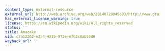 ```yaml
---
content_type: external-resource
external_url: http://web.archive.org/web/20140729045803/http://www.grainaissance.com/recipes.html
has_external_license_warning: true
license: https://en.wikipedia.org/wiki/All_rights_reserved
status: ''
title: Amazake
uid: c7a12202-e3a4-483b-972e-efb2c8ab55d0
wayback_url: ''
---
```

